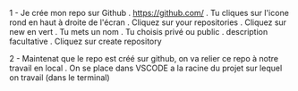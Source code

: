 1 - Je crée mon repo sur Github
    . https://github.com/
    . Tu cliques sur l'icone rond en haut à droite de l'écran
    . Cliquez sur your repositories
    . Cliquez sur new en vert
    . Tu mets un nom
    . Tu choisis privé ou public
    . description facultative
    . Cliquez sur create repository

2 - Maintenat que le repo est créé sur github, on va relier ce repo à notre travail en local
    . On se place dans VSCODE a la racine du projet sur lequel on travail (dans le terminal)
